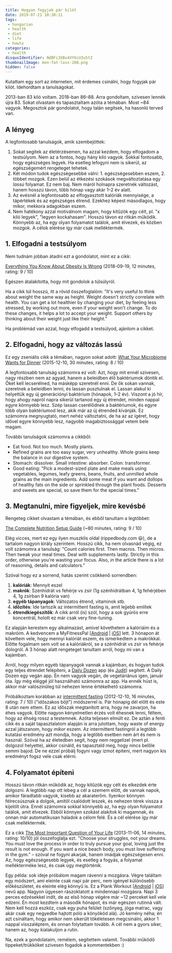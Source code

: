 ```yaml
---
title: Hogyan fogyjak pár kilót
date: 2019-07-21 10:38:11
tags:
 - hungarian
 - health
 - diet
 - life
 - howto
categories:
 - health
disqusIdentifier: NdBFi3XBx4XY6cU3u5tZ
thumbnailImage: men-fat-loss-280.png
hidden: false
---
```

Kutattam egy sort az interneten, mit érdemes csinálni, hogy fogyjak pár kilót. Idehordtam a tanulságokat.
<!-- excerpt -->
2013-ban 83 kiló voltam. 2018-ban 86–88. Arra gondoltam, szívesen lennék újra 83. Sokat olvastam és tapasztaltam azóta a témában. Most ~84 vagyok. Megosztok pár gondolatot, hogy talán segítsek, ha hasonló terved van.

## A lényeg

A legfontosabb tanulságok, amik szembejöttek:

1. Sokat segítek az életérzésemen, ha azzal kezdem, hogy elfogadom a testsúlyom. Nem az a fontos, hogy hány kiló vagyok. Sokkal fontosabb, hogy egészséges legyek. Ha esetleg lefogyni nem is sikerül, az egészségemért rengeteget tehetek.
2. Két módon tudok egészségesebbé válni: 1. egészségesebben eszem, 2. többet mozgok. Ezen belül az étkezési szokások megváltoztatása egy _lassú_ folyamat. Ez nem baj. Nem máról holnapra szeretnék változást, hanem hosszú távon, több hónap vagy akár 1–2 év alatt.
3. Az evésnél a legfontosabb az elfogyasztott kalóriák mennyisége, a tápértékek és az egészséges étrend. Ezekhez képest másodlagos, hogy mikor, mekkora adagokban eszem.
4. Nem hatékony azzal motiválnom magam, hogy kitűzök egy célt, pl. "x kiló legyek", "legyen kockahasam". Hosszú távon ez ritkán működik. Könnyebb az, ha egy olyan folyamatot találok, amit élvezek, és közben mozgok. A célok elérése így már csak melléktermék.

## 1. Elfogadni a testsúlyom

Nem tudnám jobban átadni ezt a gondolatot, mint ez a cikk:

[Everything You Know About Obesity Is Wrong](https://highline.huffingtonpost.com/articles/en/everything-you-know-about-obesity-is-wrong) (2018-09-19, 12 minutes, rating: 9 / 10)

Egészen átalakította, hogy mit gondolok a túlsúlyról.

Ha a cikk túl hosszú, itt a rövid összefoglalóm: "It's very useful to think about weight the same way as height. Weight doesn't strictly correlate with health. You can get a lot healthier by changing your diet, by feeling less stressed, by working out more, even if your weight won't change. To do these changes, it helps a lot to accept your weight. Support others by thinking about their weight just like their height."

Ha problémád van azzal, hogy elfogadd a testsúlyod, ajánlom a cikket.

## 2. Elfogadni, hogy az változás lassú

Ez egy zseniális cikk a témában, nagyon sokat adott: [What Your Microbiome Wants for Dinner](http://nautil.us/issue/31/stress/what-your-microbiome-wants-for-dinner) (2015-12-10, 30 minutes, rating: 8 / 10)

A legfontosabb tanulság számomra ez volt: Azt, hogy mit ennél szívesen, nagy részben nem az agyad, hanem a beleidben élő baktériumok döntik el. Őket kell lecserélned, ha másképp szeretnél enni. De ők sokan vannak, szeretnek a beleidben lenni, és lassan pusztulnak el. Lassan alakul ki helyettük egy új generációnyi baktérium (hónapok, 1–2 év). Viszont a jó hír, hogy ahogy napról napra sikerül tartanod egy új étrendet, minden nappal egyre könnyebb lesz. Szép lassan cserélődnek a baktériumok, és egyre több olyan baktériumod lesz, akik már az új étrended kívánják. Ez számomra megnyugtató, mert nehéz változtatni, de ha az az ígéret, hogy idővel egyre könnyebb lesz, nagyobb magabiztossággal vetem bele magam.

További tanulságok számomra a cikkből:
 - Eat food. Not too much. Mostly plants.
 - Refined grains are too easy sugar, very unhealthy. Whole grains keep the balance in our digestive system.
 - Stomach: dissolver. Small intestine: absorber. Colon: transformer.
 - Good eating: "Pick a modest-sized plate and make meals using vegetables, legumes, leafy greens, beans, fruits, and unmilled whole grains as the main ingredients. Add some meat if you want and dollops of healthy fats on the side or sprinkled through the plant foods. Desserts and sweets are special, so save them for the special times."
 
## 3. Megtanulni, mire figyeljek, mire kevésbé

Rengeteg cikket olvastam a témában, és ebből tanultam a legtöbbet:

[The Complete Nutrition Setup Guide](https://rippedbody.com/complete-diet-nutrition-set-up-guide/) (~80 minutes, rating: 9 / 10)

Elég vicces, mert ez egy ilyen muszklis oldal (rippedbody.com 😃), de a tartalom nagyon király szerintem. Hosszú cikk, ha nem olvasnád végig, ez volt számomra a tanulság: "Count calories first. Then macros. Then micros. Then tweak your meal times. Deal with supplements lastly. Strictly in this order, otherwise you're wasting your focus. Also, in the article there is a lot of reasoning, details and calculators."

Szóval hogy ez a sorrend, hatás szerint csökkenő sorrendben:

1. **kalóriák**: Mennyit eszel
2. **makrók**: Szénhidrát vs fehérje vs zsír (1g szénhidrátban 4, 1g fehérjében 4, 1g zsírban 9 kalória van)
3. **egyéb tápanyagok**: Változatos étrend, vitaminok stb.
4. **időzítés**: Ide tartozik az intermittent fasting is, amit lejjebb említek
5. **étrendkiegészítők**: A cikk arról (is) szól, hogy a sok gyúrós erre koncentrál, holott ez már csak very fine-tuning.

Ez alapján kerestem egy alkalmazást, amivel követhetem a kalóriáim és a makróim. A kedvencem a MyFitnessPal [[Android](https://play.google.com/store/apps/details?id=com.myfitnesspal.android) | [iOS](https://apps.apple.com/us/app/myfitnesspal/id341232718)] lett. 3 hónapon át követtem vele, hogy mennyi kalóriát eszem, és ismerkedtem a makrókkal. Előtte fogalmam sem volt se a kalóriákról, se a szénhidrát vs zsír vs fehérje dologról. A 3 hónap alatt rengeteget tanultam arról, hogy mi van a kajámban.

Arról, hogy milyen egyéb tápanyagok vannak a kajámban, és hogyan tudok egy teljes étrendet felépíteni, a [Daily Dozen](https://play.google.com/store/apps/details?id=org.nutritionfacts.dailydozen) app (és [Judit](https://judiet.eu/)) segített. A Daily Dozen egy vegán app. Én nem vagyok vegán, de vegetáriánus igen, január óta. Így még eléggé jól használható számomra az app. Ha ennék húst is, akkor már valószínűleg túl nehezen lenne értékelhető számomra.

Próbálkoztam korábban az [intermittent fasting](https://jamesclear.com/the-beginners-guide-to-intermittent-fasting) (2012-12-10, 16 minutes, rating: 7 / 10) ("időszakos böjt") módszerrel is. Pár hónapig dél előtt és este 8 után nem ettem. Ez az időszak megtanított arra, hogy ne zavarjon, ha éhes vagyok. Előtte nagyon kényelmetlen érzés volt éhesnek lenni, féltem, hogy az éhség rossz a testemnek. Azóta teljesen elmúlt ez. De aztán a fenti cikk és a saját tapasztalatom alapján is arra jutottam, hogy waste of energy azzal játszanom, hogy _mikor_ eszem. Az intermittent fastingról a legtöbb kutatási eredmény azt mondja, hogy a legtöbb esetben nem árt és nem is használ. Szóval ha az életedben segít, hogy nem reggelizel (mert pl. dolgozol helyette), akkor csináld, és tapasztald meg, hogy nincs belőle semmi bajod. De ne ezzel próbálj fogyni vagy izmot építeni, mert nagyon kis eredményt fogsz vele csak elérni.

## 4. Folyamatot építeni

Hosszú távon ritkán működik az, hogy kitűzök egy célt és elkezdek érte dolgozni. A legtöbb nap ott lebeg a cél a szemem előtt, de vannak napok, amikor fáradtabb vagyok, kisebb az akaraterőm. Ilyenkor könnyen félrecsúsznak a dolgok, amitől csalódott leszek, és nehezen térek vissza a kijelölt útra. Ennél számomra sokkal könnyebb az, ha egy olyan folyamatot találok, amit élvezek. Ebből könnyen szokást alakítok ki magamnak, és onnan már automatikusan haladok a célom felé. És a cél elérése így már csak melléktermék.

Ez a cikk [The Most Important Question of Your Life](https://markmanson.net/question) (2013-11-06, 14 minutes, rating: 10/10) jól összefoglalja ezt. "Choose your struggles, not your dreams. You must love the process in order to truly pursue your goal, loving just the result is not enough. If you want a nice beach body, you must love suffering in the gym." – szóval ne fogyni akarjak, hanem imádjak egészségesen enni. Az, hogy egészségesebb legyek, és esetleg a fogyás, a folyamat mellékterméke lesz, és csak úgy megtörténik.

Egy példa: sok ideje próbálom magam rávenni a mozgásra. Végre találtam egy módszert, ami eleinte csak napi pár perc, nem igényel különösebb előkészületet, és eleinte elég könnyű is. Ez a Plank Workout [[Android](https://play.google.com/store/apps/details?id=fat.burnning.plank.fitness.loseweight) | [iOS](https://apps.apple.com/us/app/plank-challenge-plank-workout/id1442191346)] nevű app. Nagyon ügyesen rászoktatott a mindennapi mozgásra. Napi 3 perces edzésekkel indít, de az első hónap végére már ~12 perceket kell vele edzeni. Én most kezdtem a második hónapot, és már egészen rutinná vált. Nem kell hozzá eszköz, csak egy puha felület (szőnyeg, jóga matrac, vagy akár csak egy negyedbe hajtott póló a könyököd alá).
Jó kemény néha; én azt csináltam, hogy amikor nem sikerült tökéletesen megcsinálni, akkor 1 nappal visszaléptem, és onnan folytattam tovább. A cél nem a gyors siker, hanem az, hogy kialakuljon a rutin.

Na, ezek a gondolataim, remélem, segítettem valamit. További működő tippeket/trükköket szívesen fogadok a kommentekben :)


